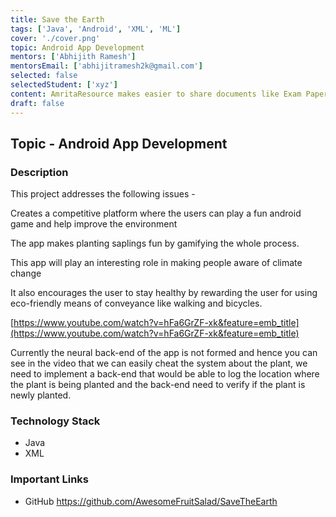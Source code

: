 ```yaml
---
title: Save the Earth
tags: ['Java', 'Android', 'XML', 'ML']
cover: './cover.png'
topic: Android App Development
mentors: ['Abhijith Ramesh']
mentorsEmail: ['abhijitramesh2k@gmail.com']
selected: false
selectedStudent: ['xyz']
content: AmritaResource makes easier to share documents like Exam Paper, Study Material
draft: false
---
```


## Topic - Android App Development

### Description 

This project addresses the following issues -

Creates a competitive platform where the users can play a fun android game and help improve the environment

The app makes planting saplings fun by gamifying the whole process.

This app will play an interesting role in making people aware of climate change

It also encourages the user to stay healthy by rewarding the user for using eco-friendly means of conveyance like walking and bicycles.

[https://www.youtube.com/watch?v=hFa6GrZF-xk&feature=emb_title](https://www.youtube.com/watch?v=hFa6GrZF-xk&feature=emb_title)

Currently the neural back-end of the app is not formed and hence you can see in the video that we can easily cheat the system about the plant, we need to implement a back-end that would be able to log the location where the plant is being planted and the back-end need to verify if the plant is newly planted.

### Technology Stack
 
 - Java
 - XML
 
### Important Links

- GitHub
https://github.com/AwesomeFruitSalad/SaveTheEarth
